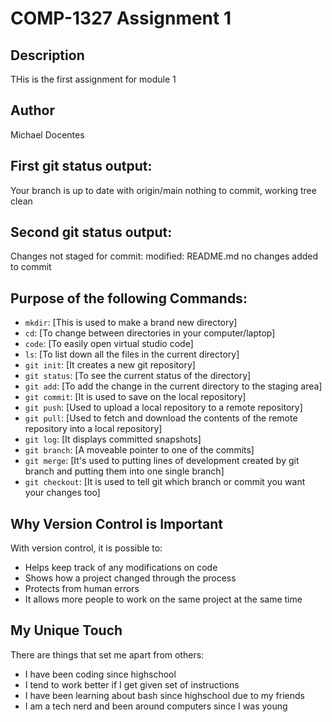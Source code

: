 # COMP-1327 Assignment 1

## Description
THis is the first assignment for module 1

## Author
Michael Docentes

## First git status output:
Your branch is up to date with origin/main
nothing to commit, working tree clean

## Second git status output:
Changes not staged for commit:
modified: README.md
no changes added to commit

## Purpose of the following Commands:
- `mkdir`: [This is used to make a brand new directory]
- `cd`: [To change between directories in your computer/laptop]
- `code`: [To easily open virtual studio code]
- `ls`: [To list down all the files in the current directory]
- `git init`: [It creates a new git repository]
- `git status`: [To see the current status of the directory]
- `git add`: [To add the change in the current directory to the staging area]
- `git commit`: [It is used to save on the local repository]
- `git push`: [Used to upload a local repository to a remote repository]
- `git pull`: [Used to fetch and download the contents of the remote repository into a local repository]
- `git log`: [It displays committed snapshots]
- `git branch`: [A moveable pointer to one of the commits]
- `git merge`: [It's used to putting lines of development created by git branch and putting them into one single branch]
- `git checkout`: [It is used to tell git which branch or commit you want your changes too]

## Why Version Control is Important

With version control, it is possible to:
- Helps keep track of any modifications on code
- Shows how a project changed through the process
- Protects from human errors
- It allows more people to work on the same project at the same time

## My Unique Touch

There are things that set me apart from others:

- I have been coding since highschool
- I tend to work better if I get given set of instructions
- I have been learning about bash since highschool due to my friends
- I am a tech nerd and been around computers since I was young